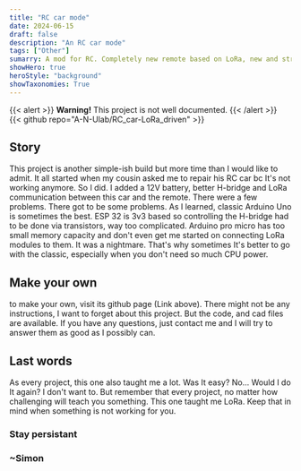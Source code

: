 ```yaml
---
title: "RC car mode"
date: 2024-06-15
draft: false
description: "An RC car mode"
tags: ["Other"]
sumarry: A mod for RC. Completely new remote based on LoRa, new and stronger battery, better H-Bridge.
showHero: true
heroStyle: "background"
showTaxonomies: True
---
```


{{< alert >}}
**Warning!** This project is not well documented. 
{{< /alert >}}     
{{< github repo="A-N-Ulab/RC_car-LoRa_driven" >}}

## Story
This project is another simple-ish build but more time than I would like to admit. It all started when my cousin asked me to repair his RC car bc It's not working anymore. So I did. I added a 12V battery, better H-bridge and LoRa communication between this car and the remote. There were a few problems. There got to be some problems. As I learned, classic Arduino Uno is sometimes the best. ESP 32 is 3v3 based so controlling the H-bridge had to be done via transistors, way too complicated. Arduino pro micro has too small memory capacity and don't even get me started on connecting LoRa modules to them. It was a nightmare. That's why sometimes It's better to go with the classic, especially when you don't need so much CPU power.

## Make your own
to make your own, visit its github page (Link above). There might not be any instructions, I want to forget about this project. But the code, and cad files are available. If you have any questions, just contact me and I will try to answer them as good as I possibly can.

## Last words
As every project, this one also taught me a lot. Was It easy? No... Would I do It again? I don't want to. But remember that every project, no matter how challenging will teach you something. This one taught me LoRa. Keep that in mind when something is not working for you.

### Stay persistant
### ~Simon



